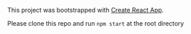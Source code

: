 This project was bootstrapped with [Create React App](https://github.com/facebookincubator/create-react-app).

Please clone this repo and run `npm start` at the root directory
